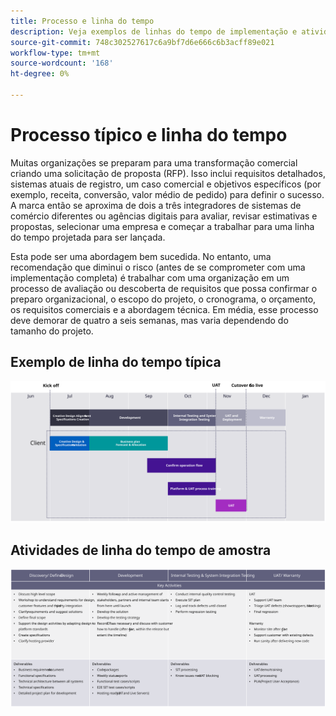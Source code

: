 ```yaml
---
title: Processo e linha do tempo
description: Veja exemplos de linhas do tempo de implementação e atividades de linha do tempo típicas do Adobe Commerce.
source-git-commit: 748c302527617c6a9bf7d6e666c6b3acff89e021
workflow-type: tm+mt
source-wordcount: '168'
ht-degree: 0%

---
```



# Processo típico e linha do tempo

Muitas organizações se preparam para uma transformação comercial criando uma solicitação de proposta (RFP). Isso inclui requisitos detalhados, sistemas atuais de registro, um caso comercial e objetivos específicos (por exemplo, receita, conversão, valor médio de pedido) para definir o sucesso. A marca então se aproxima de dois a três integradores de sistemas de comércio diferentes ou agências digitais para avaliar, revisar estimativas e propostas, selecionar uma empresa e começar a trabalhar para uma linha do tempo projetada para ser lançada.

Esta pode ser uma abordagem bem sucedida. No entanto, uma recomendação que diminui o risco (antes de se comprometer com uma implementação completa) é trabalhar com uma organização em um processo de avaliação ou descoberta de requisitos que possa confirmar o preparo organizacional, o escopo do projeto, o cronograma, o orçamento, os requisitos comerciais e a abordagem técnica. Em média, esse processo deve demorar de quatro a seis semanas, mas varia dependendo do tamanho do projeto.

## Exemplo de linha do tempo típica

![Exemplo de linha do tempo de implementação do comércio típico](../../assets/playbooks/timeline-example.svg)

## Atividades de linha do tempo de amostra

![Atividades de linha do tempo de implementação de comércio de amostra](../../assets/playbooks/timeline-activities-example.svg)
